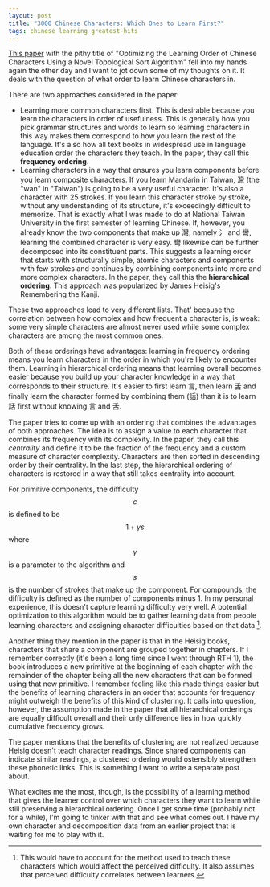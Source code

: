 ```yaml
---
layout: post
title: "3000 Chinese Characters: Which Ones to Learn First?"
tags: chinese learning greatest-hits
---
```

[This paper](https://journals.plos.org/plosone/article?id=10.1371/journal.pone.0163623) with the pithy title of "Optimizing the Learning Order of Chinese Characters Using a Novel Topological Sort Algorithm" fell into my hands again the other day and I want to jot down some of my thoughts on it. It deals with the question of what order to learn Chinese characters in.

There are two approaches considered in the paper:

- Learning more common characters first. This is desirable because you learn the characters in order of usefulness. This is generally how you pick grammar structures and words to learn so learning characters in this way makes them correspond to how you learn the rest of the language. It's also how all text books in widespread use in language education order the characters they teach. In the paper, they call this **frequency ordering**.
- Learning characters in a way that ensures you learn components before you learn composite characters. If you learn Mandarin in Taiwan, 灣 (the "wan" in "Taiwan") is going to be a very useful character. It's also a character with 25 strokes. If you learn this character stroke by stroke, without any understanding of its structure, it's exceedingly difficult to memorize. That is exactly what I was made to do at National Taiwan University in the first semester of learning Chinese. If, however, you already know the two components that make up 灣, namely 氵 and 彎, learning the combined character is very easy. 彎 likewise can be further decomposed into its constituent parts. This suggests a learning order that starts with structurally simple, atomic characters and components with few strokes and continues by combining components into more and more complex characters. In the paper, they call this the **hierarchical ordering**. This approach was popularized by James Heisig's Remembering the Kanji.

These two approaches lead to very different lists. That' because the correlation between how complex and how frequent a character is, is weak: some very simple characters are almost never used while some complex characters are among the most common ones.

Both of these orderings have advantages: learning in frequency ordering means you learn characters in the order in which you're likely to encounter them. Learning in hierarchical ordering means that learning overall becomes easier because you build up your character knowledge in a way that corresponds to their structure. It's easier to first learn 言, then learn 舌 and finally learn the character formed by combining them (話) than it is to learn 話 first without knowing 言 and 舌.

The paper tries to come up with an ordering that combines the advantages of both approaches. The idea is to assign a value to each character that combines its frequency with its complexity. In the paper, they call this *centrality* and define it to be the fraction of the frequency and a custom measure of character complexity. Characters are then sorted in descending order by their centrality. In the last step, the hierarchical ordering of characters is restored in a way that still takes centrality into account.

For primitive components, the difficulty $$ c $$ is defined to be $$ 1 + \gamma s $$ where $$ \gamma $$ is a parameter to the algorithm and $$ s $$ is the number of strokes that make up the component. For compounds, the difficulty is defined as the number of components minus 1. In my personal experience, this doesn't capture learning difficulty very well. A potential optimization to this algorithm would be to gather learning data from people learning characters and assigning character difficulties based on that data [^1].

Another thing they mention in the paper is that in the Heisig books, characters that share a component are grouped together in chapters. If I remember correctly (it's been a long time since I went through RTH 1), the book introduces a new primitive at the beginning of each chapter with the remainder of the chapter being all the new characters that can be formed using that new primitive. I remember feeling like this made things easier but the benefits of learning characters in an order that accounts for frequency might outweigh the benefits of this kind of clustering. It calls into question, however, the assumption made in the paper that all hierarchical orderings are equally difficult overall and their only difference lies in how quickly cumulative frequency grows.

The paper mentions that the benefits of clustering are not realized because Heisig doesn't teach character readings. Since shared components can indicate similar readings, a clustered ordering would ostensibly strengthen these phonetic links. This is something I want to write a separate post about.

What excites me the most, though, is the possibility of a learning method that gives the learner control over which characters they want to learn while still preserving a hierarchical ordering. Once I get some time (probably not for a while), I'm going to tinker with that and see what comes out. I have my own character and decomposition data from an earlier project that is waiting for me to play with it.

[^1]: This would have to account for the method used to teach these characters which would affect the perceived difficulty. It also assumes that perceived difficulty correlates between learners.